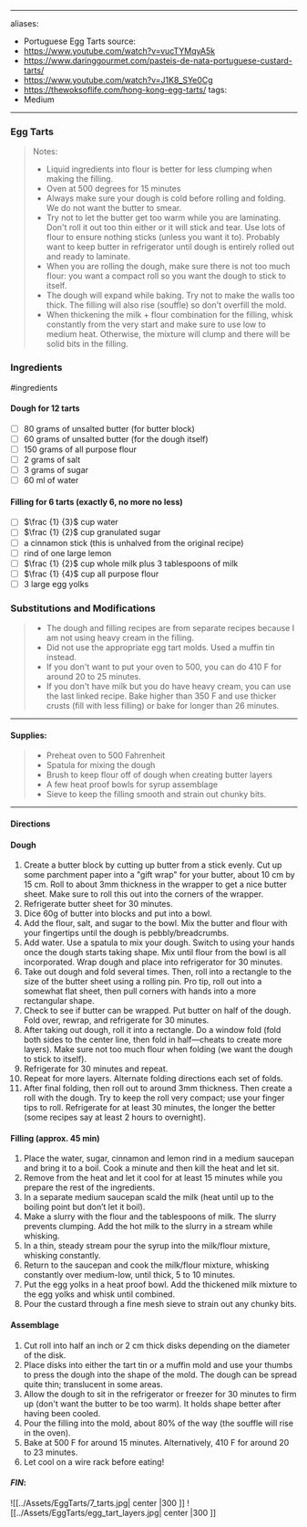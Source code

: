    ---
aliases:
  - Portuguese Egg Tarts
source:
  - https://www.youtube.com/watch?v=vucTYMqyA5k
  - https://www.daringgourmet.com/pasteis-de-nata-portuguese-custard-tarts/
  - https://www.youtube.com/watch?v=J1K8_SYe0Cg
  - https://thewoksoflife.com/hong-kong-egg-tarts/
tags:
  - Medium
---
### Egg Tarts

 >Notes: 
> - Liquid ingredients into flour is better for less clumping when making the filling.
> - Oven at 500 degrees for 15 minutes
> - Always make sure your dough is cold before rolling and folding. We do not want the butter to smear. 
> - Try not to let the butter get too warm while you are laminating. Don't roll it out too thin either or it will stick and tear. Use lots of flour to ensure nothing sticks (unless you want it to). Probably want to keep butter in refrigerator until dough is entirely rolled out and ready to laminate.
> - When you are rolling the dough, make sure there is not too much flour: you want a compact roll so you want the dough to stick to itself. 
> - The dough will expand while baking. Try not to make the walls too thick. The filling will also rise (souffle) so don't overfill the mold. 
> - When thickening the milk + flour combination for the filling, whisk constantly from the very start and make sure to use low to medium heat. Otherwise, the mixture will clump and there will be solid bits in the filling. 
### Ingredients
#ingredients 
#### Dough for 12 tarts
- [ ] 80 grams of unsalted butter (for butter block)
- [ ] 60 grams of unsalted butter (for the dough itself)
- [ ] 150 grams of all purpose flour
- [ ] 2 grams of salt
- [ ] 3 grams of sugar
- [ ] 60 ml of water
#### Filling for 6 tarts (exactly 6, no more no less)
- [ ] $\frac {1} {3}$ cup water
- [ ] $\frac {1} {2}$ cup granulated sugar
- [ ] a cinnamon stick (this is unhalved from the original recipe)
- [ ] rind of one large lemon
- [ ] $\frac {1} {2}$ cup whole milk plus 3 tablespoons of milk
- [ ] $\frac {1} {4}$ cup all purpose flour
- [ ] 3 large egg yolks
### Substitutions and Modifications
> - The dough and filling recipes are from separate recipes because I am not using heavy cream in the filling. 
> - Did not use the appropriate egg tart molds. Used a muffin tin instead.
> - If you don't want to put your oven to 500, you can do 410 F for around 20 to 25 minutes.
> - If you don't have milk but you do have heavy cream, you can use the last linked recipe. Bake higher than 350 F and use thicker crusts (fill with less filling) or bake for longer than 26 minutes. 
---
#### Supplies:
> - Preheat oven to 500 Fahrenheit
> - Spatula for mixing the dough
> - Brush to keep flour off of dough when creating butter layers
> - A few heat proof bowls for syrup assemblage
> - Sieve to keep the filling smooth and strain out chunky bits.

---
#### Directions
#### Dough
1. Create a butter block by cutting up butter from a stick evenly. Cut up some parchment paper into a "gift wrap" for your butter, about 10 cm by 15 cm. Roll to about 3mm thickness in the wrapper to get a nice butter sheet. Make sure to roll this out into the corners of the wrapper. 
2. Refrigerate butter sheet for 30 minutes.
3. Dice 60g of butter into blocks and put into a bowl. 
4. Add the flour, salt, and sugar to the bowl. Mix the butter and flour with your fingertips until the dough is pebbly/breadcrumbs.
5. Add water. Use a spatula to mix your dough. Switch to using your hands once the dough starts taking shape. Mix until flour from the bowl is all incorporated. Wrap dough and place into refrigerator for 30 minutes. 
6. Take out dough and fold several times. Then, roll into a rectangle to the size of the butter sheet using a rolling pin. Pro tip, roll out into a somewhat flat sheet, then pull corners with hands into a more rectangular shape. 
7. Check to see if butter can be wrapped. Put butter on half of the dough. Fold over, rewrap, and refrigerate for 30 minutes. 
8. After taking out dough, roll it into a rectangle. Do a window fold (fold both sides to the center line, then fold in half—cheats to create more layers). Make sure not too much flour when folding (we want the dough to stick to itself).
9. Refrigerate for 30 minutes and repeat. 
10. Repeat for more layers. Alternate folding directions each set of folds. 
11. After final folding, then roll out to around 3mm thickness. Then create a roll with the dough. Try to keep the roll very compact; use your finger tips to roll. Refrigerate for at least 30 minutes, the longer the better (some recipes say at least 2 hours to overnight). 
#### Filling (approx. 45 min)
1. Place the water, sugar, cinnamon and lemon rind in a medium saucepan and bring it to a boil. Cook a minute and then kill the heat and let sit. 
2. Remove from the heat and let it cool for at least 15 minutes while you prepare the rest of the ingredients.
3. In a separate medium saucepan scald the milk (heat until up to the boiling point but don’t let it boil).  
4. Make a slurry with the flour and the tablespoons of milk. The slurry prevents clumping. Add the hot milk to the slurry in a stream while whisking. 
5. In a thin, steady stream pour the syrup into the milk/flour mixture, whisking constantly.
6. Return to the saucepan and cook the milk/flour mixture, whisking constantly over medium-low, until thick, 5 to 10 minutes.
7. Put the egg yolks in a heat proof bowl. Add the thickened milk mixture to the egg yolks and whisk until combined.
9. Pour the custard through a fine mesh sieve to strain out any chunky bits.
#### Assemblage
1. Cut roll into half an inch or 2 cm thick disks depending on the diameter of the disk.
2. Place disks into either the tart tin or a muffin mold and use your thumbs to press the dough into the shape of the mold. The dough can be spread quite thin; translucent in some areas. 
3. Allow the dough to sit in the refrigerator or freezer for 30 minutes to firm up (don't want the butter to be too warm). It holds shape better after having been cooled.
4. Pour the filling into the mold, about 80% of the way (the souffle will rise in the oven).
5. Bake at 500 F for around 15 minutes. Alternatively, 410 F for around 20 to 23 minutes.
6. Let cool on a wire rack before eating!
#### *FIN*:
![[../Assets/EggTarts/7_tarts.jpg| center |300 ]]
![[../Assets/EggTarts/egg_tart_layers.jpg| center |300 ]]
